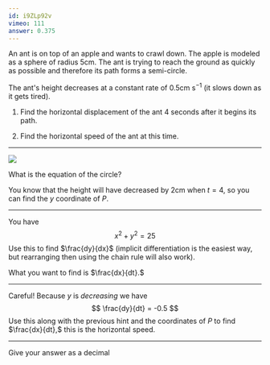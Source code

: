 ```yaml
---
id: i9ZLp92v
vimeo: 111
answer: 0.375
---
```


An ant is on top of an apple and wants to crawl down. The apple is modeled as a sphere of radius $5\text{cm}.$ The ant is trying to reach the ground as quickly as possible and therefore its path forms a semi-circle.

The ant's height decreases at a constant rate of $0.5 \text{cm}\text{ s}^{-1}$ (it slows down as it gets tired).

 1. Find the horizontal displacement of the ant $4$ seconds after it begins its path.

 1. Find the horizontal speed of the ant at this time.

---

![](/img/learn/roc-5.svg)

What is the equation of the circle?

You know that the height will have decreased by $2\text{cm}$ when $t = 4,$ so you can find the $y$ coordinate of $P$.

---

You have
$$
x^2 + y^2 = 25
$$
Use this to find $\frac{dy}{dx}$ (implicit differentiation is the easiest way, but rearranging then using the chain rule will also work).

What you want to find is $\frac{dx}{dt}.$

---

Careful! Because $y$ is *decreasing* we have
$$
\frac{dy}{dt} = -0.5
$$
Use this along with the previous hint and the coordinates of $P$ to find $\frac{dx}{dt},$ this is the horizontal speed.

---

Give your answer as a decimal

